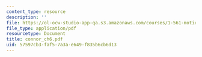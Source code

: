 ```yaml
---
content_type: resource
description: ''
file: https://ol-ocw-studio-app-qa.s3.amazonaws.com/courses/1-561-motion-based-design-fall-2003/57597cb3faf57a3ae649f835b6cb6d13_connor_ch6.pdf
file_type: application/pdf
resourcetype: Document
title: connor_ch6.pdf
uid: 57597cb3-faf5-7a3a-e649-f835b6cb6d13
---
```

